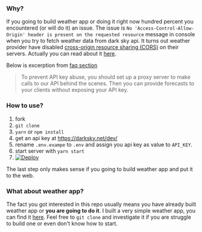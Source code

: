 ### Why?
If you going to build weather app or doing it right now hundred percent you encountered (or will do it) an issue. The issue 
is `No 'Access-Control-Allow-Origin' header is present on the requested resource` message in console when you try to fetch weather data from 
dark sky api. It turns out weather provider have disabled [cross-origin resource sharing (CORS)](https://developer.mozilla.org/en-US/docs/Web/HTTP/Access_control_CORS)
on their servers. Actually you can read about it [here](https://darksky.net/dev/docs/faq#cross-origin).  

Below is excerption from [faq section](https://darksky.net/dev/docs/faq#cross-origin)
> To prevent API key abuse, you should set up a proxy server to make calls to our API behind the scenes. 
> Then you can provide forecasts to your clients without exposing your API key.

### How to use?
1. fork
2. `git clone`
3. `yarn` or `npm install`
4. get an api key at https://darksky.net/dev/
5. rename `.env.exampe` to `.env` and assign you api key as value to `API_KEY`. 
6. start server with `yarn start`
7. [![Deploy](https://www.herokucdn.com/deploy/button.svg)](https://heroku.com/deploy)

The last step only makes sense if you going to build weather app and put it to the web.

### What about weather app?
The fact you got interested in this repo usually means you have already built weather app or __you are going to do it__.
I built a very simple weather app, you can find it [here](https://github.com/devellopah/vue-weather).
Feel free to `git clone` and investigate it if you are struggle to build one or even don't know how to start.
